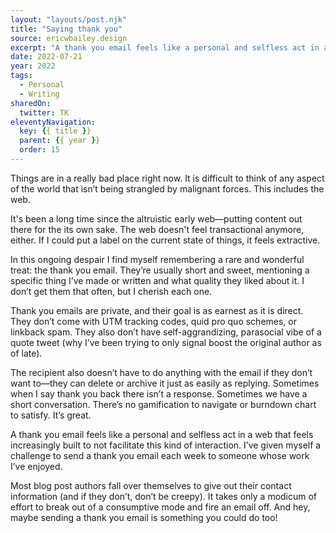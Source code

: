 ```yaml
---
layout: "layouts/post.njk"
title: "Saying thank you"
source: ericwbailey.design
excerpt: "A thank you email feels like a personal and selfless act in a web that feels increasingly built to not facilitate this kind of interaction"
date: 2022-07-21
year: 2022
tags:
  - Personal
  - Writing
sharedOn:
  twitter: TK
eleventyNavigation:
  key: {{ title }}
  parent: {{ year }}
  order: 15
---
```


Things are in a really bad place right now. It is difficult to think of any aspect of the world that isn’t being strangled by malignant forces. This includes the web.

It's been a long time since the altruistic early web—putting content out there for the its own sake. The web doesn't feel transactional anymore, either. If I could put a label on the current state of things, it feels extractive.

In this ongoing despair I find myself remembering a rare and wonderful treat: the thank you email. They’re usually short and sweet, mentioning a specific thing I’ve made or written and what quality they liked about it. I don’t get them that often, but I cherish each one.

Thank you emails are private, and their goal is as earnest as it is direct. They don’t come with UTM tracking codes, quid pro quo schemes, or linkback spam. They also don’t have self-aggrandizing, parasocial vibe of a quote tweet (why I’ve been trying to only signal boost the original author as of late).

The recipient also doesn’t have to do anything with the email if they don’t want to—they can delete or archive it just as easily as replying. Sometimes when I say thank you back there isn’t a response. Sometimes we have a short conversation. There’s no gamification to navigate or burndown chart to satisfy. It’s great.

A thank you email feels like a personal and selfless act in a web that feels increasingly built to not facilitate this kind of interaction. I’ve given myself a challenge to send a thank you email each week to someone whose work I’ve enjoyed.

Most blog post authors fall over themselves to give out their contact information (and if they don’t, don’t be creepy). It takes only a modicum of effort to break out of a consumptive mode and fire an email off. And hey, maybe sending a thank you email is something you could do too!
